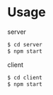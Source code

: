 # Usage
server
```coffeescript
$ cd server
$ npm start
```

client 
```coffeescript
$ cd client
$ npm start
```
